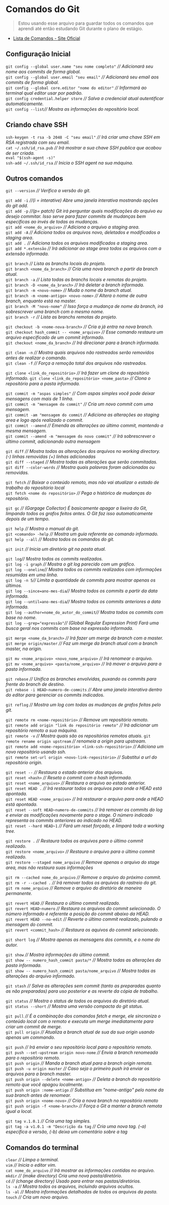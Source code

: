 # Comandos do Git

> Estou usando esse arquivo para guardar todos os comandos que aprendi até então estudando Git durante o plano de estágio.

- [Lista de Comandos - Site Oficial](https://git-scm.com/docs)

## Configuração Inicial

`git config --global user.name "seu nome completo"` *// Adicionará seu nome aos commits de forma global.*  
`git config --global user.email "seu email"` *// Adicionará seu email aos commits de forma global.*  
`git config --global core.editor "nome do editor"` *// Informará ao terminal qual editor usar por padrão.*  
`git config credential.helper store` *// Salva a credencial atual autentificar automaticamente.*  
`git config --list`*// Mostra as informações do repositório local.*  

## Criando chave SSH

`ssh-keygen -t rsa -b 2048 -C "seu email"` *// Irá criar uma chave SSH em RSA registrada com seu email.*  
`cat ~/.ssh/id_rsa.pub` *// Irá mostrar a sua chave SSH publica que acabou de ser criada.*  
`eval "$(ssh-agent -s)"`  
`ssh-add ~/.ssh/id_rsa`  *// Inicia o SSH agent na sua máquina.*  

## Outros comandos

`git --version` *// Verifica a versão do git.*

`git add -i` *//(i = interative) Abre uma janela interativa mostrando opções do git add.*  
`git add -p` *//(p= patch) Git irá perguntar quais modificações do arquivo eu desejo commitar. Isso serve para fazer commits de mudanças bem especificas ao invés de todas as mudanças.*  
`git add <nome_do_arquivo>` *// Adiciona o arquivo a staging area.*  
`git add -A` *// Adiciona todos os arquivos novo, deletados e modificados a staging area*.  
`git add .` *// Adiciona todos os arquivos modificados a staging area.*  
`git add *.extensão` *// Irá adicionar ao stage area todos os arquivos com a extensão informada.*  

`git branch` *// Lista as branchs locais do projeto.*  
`git branch <nome_da_branch>` *// Cria uma nova branch a partir da branch atual.*  
`git branch -a` *// Lista todas as branchs locais e remotas do projeto.*  
`git branch -D <nome_da_branch>` *// Irá deletar a branch informada.*  
`git branch -m <novo-nome>` *// Muda o nome da branch atual.*  
`git branch -m <nome-antigo> <novo-nome>` *// Altera o nome de outra branch, enquanto está na master.*  
`git branch -M "novo-nome"` *// Isso força a mudança de nome da branch, irá sobrescrever uma branch com o mesmo nome.*  
`git branch -r` *// Lista as branchs remotas do projeto.*

`git checkout -b <nome-nova-branch>` *// Cria a já entra na nova branch.*  
`git checkout hash_commit -- <nome_arquivo>` *// Esse comando restaura um arquivo especificado de um commit informado.*  
`git checkout <nome_da_branch>` *// Irá direcionar para a branch informada.*  

`git clean -n` *// Mostra quais arquivos não rastreados serão removidos antes de realizar o comando.*  
`git clean -f` *// Força a remoção total dos arquivos não rastreados.*

`git clone <link_do_repositório>` *// Irá fazer um clone do repositório informado.*
`git clone <link_do_repositório> <nome_pasta>` *// Clona o repositório para a pasta informada.*  

`git commit -m "aspas simples"` *// Com aspas simples você pode deixar mensagens com mais de 1 linha.*  
`git commit -m "mensagem do commit"` *// Cria um novo commit com uma mensagem.*  
`git commit -am "mensagem do commit` *// Adiciona as alterações ao staging area e logo após realizado o commit.*  
`git commit --amend` *// Emenda as alterações ao último commit, mantendo a mesma mensagem.*  
`git commit --amend -m "mensagem do novo commit"` *// Irá sobrescrever o último commit, adicionando outra mensagem*  

`git diff` *// Mostra todas as alterações dos arquivos no working directory. (-) linhas removidas (+) linhas adicionadas*  
`git diff --staged` *// Mostra todas as alterações que serão commitadas.*  
`git diff --color-words` *// Mostra quais palavras foram adicionadas ou removidas.*  

`git fetch` *// Baixar o conteúdo remoto, mas não vai atualizar o estado de trabalho do repositório local*  
`git fetch <nome do repositório>` *// Pega o histórico de mudanças do repositório.*  

`git gc` *// (Gargage Collector) É basicamente apagar a lixeira do Git, limpando todos os grafos feitos antes. O Git faz isso automaticamente depois de um tempo.*  

`git help` *// Mostra o manual do git.*  
`git <comando> -help` *// Mostra um guia referente ao comando informado.*  
`git help --all` *// Mostra todos os comandos do git.*  

`git init` *// Inicia um diretório git na pasta atual.*  

`git log`*// Mostra todos os commits realizados.*  
`git log -i graph` *// Mostra o git log parecido com um gráfico.*  
`git log --oneline`*// Mostra todos os commits realizados com informações resumidas em uma linha.*  
`git log -n 5`*// Limita a quantidade de commits para mostrar apenas os últimos.*  
`git log --since=ano-mes-dia`*// Mostra todos os commits a partir da data informada.*  
`git log --until=ano-mes-dia`*// Mostra todos os commits anteriores a data informada.*  
`git log --author=nome_do_autor_do_commit`*// Mostra todos os commits com base no nome.*  
`git log --grep="expressão"`*// (Global Regular Expression Print) Fará uma busca geral nos commits com base na expressão informada.*  

`git merge <nome_da_branch>` *// Irá fazer um merge da branch com a master.*  
`git merge origin/master` *// Faz um merge da branch atual com a branch master, na origin.*  

`git mv <nome_arquivo> <novo_nome_arquivo>` *// Irá renomear o arquivo.*  
`git mv <nome_arquivo> <pasta/nome_arquivo>` *// Irá mover o arquivo para a pasta informada.*  

`git rebase` *// Unifica as branches envolvidas, puxando os commits para frente do branch de destino.*  
`git rebase -i HEAD~numero-de-commits` *// Abre uma janela interativa dentro do editor para gerenciar os commits indicados.*  

`git reflog` *// Mostra um log com todas as mudanças de grafos feitas pelo git.*  

`git remote rm <nome-repositório>` *// Remove um repositório remoto.*  
`git remote add origin "link do repositório remoto"` *// Irá adicionar um repositório remoto a sua máquina.*  
`git remote -v` *// Mostra quais são os repositórios remotos atuais.*
`git remote rename origin upstream` *// renomeia a origin para upstream.*  
`git remote add <nome-repositório> <link-ssh-repositório>` *// Adiciona um novo repositório usando ssh.*  
`git remote set-url origin <novo-link-repositório>` *// Substitui a url do repositório origin.*  

`git reset --` *// Restaura o estado anterior dos arquivos.*  
`git reset <hash>` *// Reseta o commit com a hash informada.*  
`git reset <nome_arquivo>` *// Restaura o arquivo ao estado anterior.*  
`git reset HEAD .` *// Irá restaurar todos os arquivos para onde a HEAD está apontada.*  
`git reset HEAD <nome_arquivo>` *// Irá restaurar o arquivo para onde a HEAD está apontada.*  
`git reset --soft HEAD~numero-de-commits` *// Irá remover os commits do log e enviar as modificações novamente para o stage. O número indicado representa os commits anteriores ao indicado no HEAD.*  
`git reset --hard HEAD~1` *// Fará um reset forçado, e limpará toda a working tree.*  

`git restore .` *// Restaura todos os arquivos para o último commit realizado.*  
`git restore <nome_arquivo>` *// Restaura o arquivo para o último commit realizado.*  
`git restore --staged nome_arquivo` *// Remove apenas o arquivo do stage area, mas não restaura suas informações*  

`git rm --cached nome_do_arquivo` *// Remove o arquivo do próximo commit.*  
`git rm -r --cached .` *// Irá remover todos os arquivos do rastreio do git.*  
`git rm nome_arquivo` *// Remove o arquivo do diretório de maneira permanente.*  

`git revert HEAD` *// Restaura o último commit realizado.*  
`git revert HEAD~numero` *// Restaura os arquivos do commit selecionado. O número informado é referente a posição do commit abaixo da HEAD.*  
`git revert HEAD --no-edit` *// Reverte o último commit realizado, pulando a mensagem do commit.*  
`git revert <commit_hash>` *// Restaura os aquivos do commit selecionado.*  

`git short log` *// Mostra apenas as mensagens dos commits, e o nome do autor.*  

`git show` *// Mostra informações do último commit.*  
`git show -- numero_hash_commit pasta/*`  *// Mostra todas as alterações da pasta informada.*  
`git show -- numero_hash_commit pasta/nome_arquivo` *// Mostra todas as alterações do arquivo informado.*  

`git stash` *// Salva as alterações sem commit (tanto as preparadas quanto as não preparadas) para uso posterior e as reverte da cópia de trabalho.*  

`git status` *// Mostra o status de todos os arquivos do diretório atual.*  
`git status --short` *// Mostra uma versão compacta do git status.*  

`git pull` *// É a combinação dos comandos fetch e merge, ele sincroniza o conteúdo local com o remoto e executa um merge imediatamente para criar um commit de merge.*  
`git pull origin` *// Atualiza a branch atual de sua da sua origin usando apenas um commando.*  

`git push` *// Irá enviar o seu repositório local para o repositório remoto.*  
`git push --set-upstream origin novo-nome` *// Envia a branch renomeada para o repositório remoto.*  
`git push origin` *// Manda a branch atual para a branch origin remota.*  
`git push -u origin master` *// Caso seja o primeiro push irá enviar os arquivos para a branch master.*  
`git push origin --delete <nome-antigo>` *// Deleta a branch do repositório remoto que você apagou localmente.*  
`git push origin :nome-antigo` *// Substitua em "nome-antigo" pelo nome da sua branch antes de renomear.*  
`git push origin <nome-novo>` *// Cria a nova branch no repositório remoto*  
`git push origin -f <nome-branch>` *// Força o Git a manter a branch remota igual a local.*  

`git tag v.1.0.1` *// Cria uma tag simples.*  
`git tag -a v1.0.1 -m "Descrição da tag` *// Cria uma nova tag. (-a) especifica a versão, (-b) deixa um comentário sobre a tag*  

## Comandos do terminal

`clear` *// Limpa o terminal.*  
`vim` *// Inicia o editor vim.*  
`cat nome_do_arquivo` *// Irá mostrar as informações contidas no arquivo.*  
`mkdir` *// (make directory) Cria uma nova pasta/diretório.*  
`cd` *// (change directory) Usado para entrar nas pastas/diretórios.*  
`ls -a` *// Mostra todos os arquivos, incluindo arquivos ocultos.*  
`ls -al` *// Mostra informações detalhadas de todos os arquivos da pasta.*  
`touch` *// Cria um novo arquivo.*
